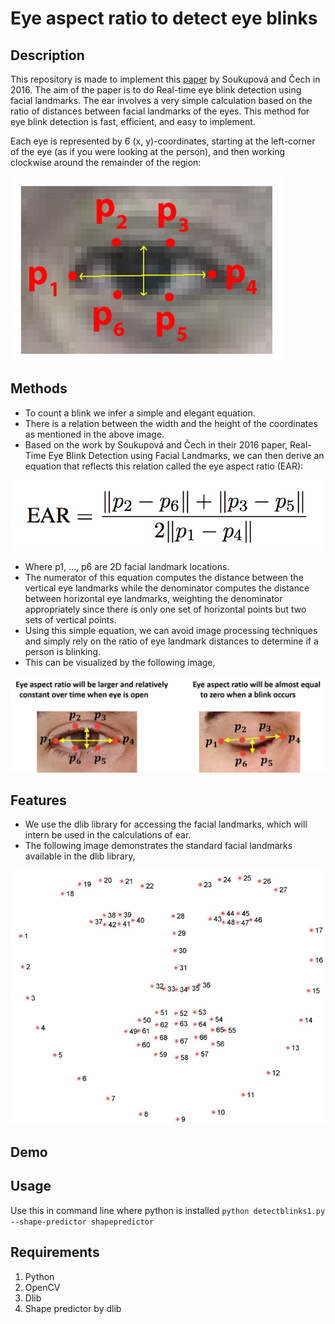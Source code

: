# Eye aspect ratio to detect eye blinks

## Description
This repository is made to implement this [paper](http://vision.fe.uni-lj.si/cvww2016/proceedings/papers/05.pdf) by Soukupová and Čech in 2016. The aim of the paper is to do Real-time eye blink detection using facial landmarks. The ear involves a very simple calculation based on the ratio of distances between facial landmarks of the eyes. This method for eye blink detection is fast, efficient, and easy to implement.

Each eye is represented by 6 (x, y)-coordinates, starting at the left-corner of the eye (as if you were looking at the person), and then working clockwise around the remainder of the region:

![alt text](https://github.com/sakethbachu/ear-python/blob/master/img/blink_detection_6_landmarks.jpg "Logo Title Text 1")

## Methods
* To count a blink we infer a simple and elegant equation.
* There is a relation between the width and the height of the coordinates as mentioned in the above image.
* Based on the work by Soukupová and Čech in their 2016 paper, Real-Time Eye Blink Detection using Facial Landmarks, we can then derive an equation that reflects this relation       called the eye aspect ratio (EAR):

![alt text](https://github.com/sakethbachu/ear-python/blob/master/img/ear-equation.png "Logo Title Text 1")

* Where p1, …, p6 are 2D facial landmark locations.
* The numerator of this equation computes the distance between the vertical eye landmarks while the denominator computes the distance between horizontal eye landmarks, weighting     the denominator appropriately since there is only one set of horizontal points but two sets of vertical points.
* Using this simple equation, we can avoid image processing techniques and simply rely on the ratio of eye landmark distances to determine if a person is blinking.
* This can be visualized by the following image,

![alt text](https://github.com/sakethbachu/ear-python/blob/master/img/ear%20comparison.jpg "Logo Title Text 1")

## Features
* We use the dlib library for accessing the facial landmarks, which will intern be used in the calculations of ear. 
* The following image demonstrates the standard facial landmarks available in the dlib library, 

![alt text](https://github.com/sakethbachu/ear-python/blob/master/img/dlib%20landmarks.jpg "Logo Title Text 1")

## Demo

## Usage
Use this in command line where python is installed `python detectblinks1.py --shape-predictor shapepredictor`


## Requirements
 1. Python
 2. OpenCV
 3. Dlib
 4. Shape predictor by dlib
